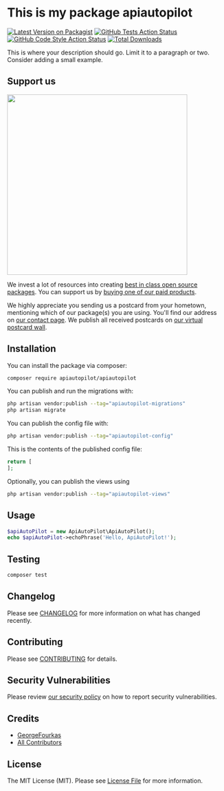 # This is my package apiautopilot

[![Latest Version on Packagist](https://img.shields.io/packagist/v/apiautopilot/apiautopilot.svg?style=flat-square)](https://packagist.org/packages/apiautopilot/apiautopilot)
[![GitHub Tests Action Status](https://img.shields.io/github/workflow/status/apiautopilot/apiautopilot/run-tests?label=tests)](https://github.com/GeorgeFourkas/ApiAutoPilot/actions/workflows/run-tests.yml/badge.svg)
[![GitHub Code Style Action Status](https://img.shields.io/github/workflow/status/apiautopilot/apiautopilot/Fix%20PHP%20code%20style%20issues?label=code%20style)](https://github.com/apiautopilot/apiautopilot/actions?query=workflow%3A"Fix+PHP+code+style+issues"+branch%3Amain)
[![Total Downloads](https://img.shields.io/packagist/dt/apiautopilot/apiautopilot.svg?style=flat-square)](https://packagist.org/packages/apiautopilot/apiautopilot)

This is where your description should go. Limit it to a paragraph or two. Consider adding a small example.

## Support us

[<img src="https://github-ads.s3.eu-central-1.amazonaws.com/ApiAutoPilot.jpg?t=1" width="419px" />](https://spatie.be/github-ad-click/ApiAutoPilot)

We invest a lot of resources into creating [best in class open source packages](https://spatie.be/open-source). You can support us by [buying one of our paid products](https://spatie.be/open-source/support-us).

We highly appreciate you sending us a postcard from your hometown, mentioning which of our package(s) you are using. You'll find our address on [our contact page](https://spatie.be/about-us). We publish all received postcards on [our virtual postcard wall](https://spatie.be/open-source/postcards).

## Installation

You can install the package via composer:

```bash
composer require apiautopilot/apiautopilot
```

You can publish and run the migrations with:

```bash
php artisan vendor:publish --tag="apiautopilot-migrations"
php artisan migrate
```

You can publish the config file with:

```bash
php artisan vendor:publish --tag="apiautopilot-config"
```

This is the contents of the published config file:

```php
return [
];
```

Optionally, you can publish the views using

```bash
php artisan vendor:publish --tag="apiautopilot-views"
```

## Usage

```php
$apiAutoPilot = new ApiAutoPilot\ApiAutoPilot();
echo $apiAutoPilot->echoPhrase('Hello, ApiAutoPilot!');
```

## Testing

```bash
composer test
```

## Changelog

Please see [CHANGELOG](CHANGELOG.md) for more information on what has changed recently.

## Contributing

Please see [CONTRIBUTING](CONTRIBUTING.md) for details.

## Security Vulnerabilities

Please review [our security policy](../../security/policy) on how to report security vulnerabilities.

## Credits

- [GeorgeFourkas](https://github.com/GeorgeFourkas)
- [All Contributors](../../contributors)

## License

The MIT License (MIT). Please see [License File](LICENSE.md) for more information.
